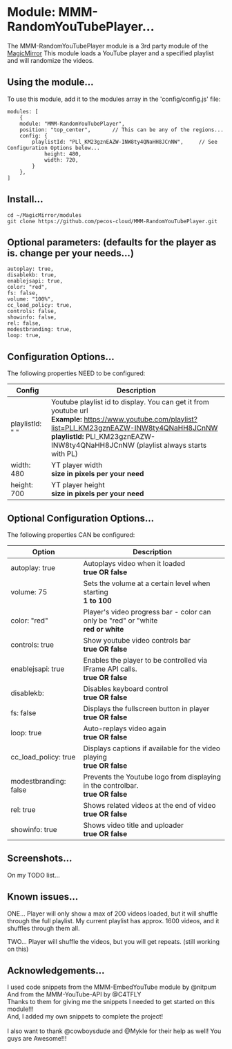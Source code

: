 # Module: MMM-RandomYouTubePlayer...

The MMM-RandomYouTubePlayer module is a 3rd party module of the <a href=https://github.com/MichMich/MagicMirror/tree/developMagicMirror>MagicMirror</a>
This module loads a YouTube player and a specified playlist and will randomize the videos.

## Using the module...

To use this module, add it to the modules array in the 'config/config.js' file:
```
modules: [
	{
	module: "MMM-RandomYouTubePlayer", 
	position: "top_center",	      // This can be any of the regions...
	config: {
	    playlistId: "PLl_KM23gznEAZW-INW8ty4QNaHH8JCnNW",     // See Configuration Options below...
            height: 480,
            width: 720,
	    }
	},
]
```

## Install...
```
cd ~/MagicMirror/modules
git clone https://github.com/pecos-cloud/MMM-RandomYouTubePlayer.git
```

## Optional parameters: (defaults for the player as is. change per your needs...)
```
autoplay: true,
disablekb: true,
enablejsapi: true,
color: "red",
fs: false, 
volume: "100%",
cc_load_policy: true,
controls: false,
showinfo: false, 
rel: false, 
modestbranding: true,
loop: true,
```

## Configuration Options...
The following properties NEED to be configured:

| Config                | Description
| --------------------- | ---------------------------------------------------------------------
| playlistId: " "      | Youtube playlist id to display. You can get it from youtube url <br> **Example:** https://www.youtube.com/playlist?list=PLl_KM23gznEAZW-INW8ty4QNaHH8JCnNW <br>**playlistId:** PLl_KM23gznEAZW-INW8ty4QNaHH8JCnNW (playlist always starts with PL)
| width: 480            | YT player width <br> **size in pixels per your need**
| height: 700           | YT player height <br> **size in pixels per your need**

## Optional Configuration Options...
The following properties CAN be configured:

| Option                | Description
| -----------------     | ---------------------------------------------------------------------
| autoplay: true        | Autoplays video when it loaded <br> **true OR false**
| volume: 75          | Sets the volume at a certain level when starting <br> **1 to 100**
| color: "red"          | Player's video progress bar - color can only be "red" or "white <br> **red or white**
| controls: true        | Show youtube video controls bar <br> **true OR false**
| enablejsapi: true     | Enables the player to be controlled via IFrame API calls. <br> **true OR false**
| disablekb:            | Disables keyboard control <br> **true OR false**
| fs: false             | Displays the fullscreen button in player <br> **true OR false**
| loop: true            | Auto-replays video again <br> **true OR false**
| cc_load_policy: true  | Displays captions if available for the video playing <br> **true OR false**
| modestbranding: false | Prevents the Youtube logo from displaying in the controlbar. <br> **true OR false**
| rel: true             | Shows related videos at the end of video <br> **true OR false**
| showinfo: true        | Shows video title and uploader <br> **true OR false**

## Screenshots...

On my TODO list...

## Known issues...

ONE... Player will only show a max of 200 videos loaded, but it will shuffle through the full playlist.
My current playlist has approx. 1600 videos, and it shuffles through them all.

TWO... Player will shuffle the videos, but you will get repeats. (still working on this)

## Acknowledgements...
I used code snippets from the MMM-EmbedYouTube module by @nitpum <br>
And from the MMM-YouTube-API by @C4TFLY <br> 
Thanks to them for giving me the snippets I needed to get started on this module!!! <br>
And, I added my own snippets to complete the project! <br>
<br>
I also want to thank @cowboysdude and @Mykle for their help as well! You guys are Awesome!!!
